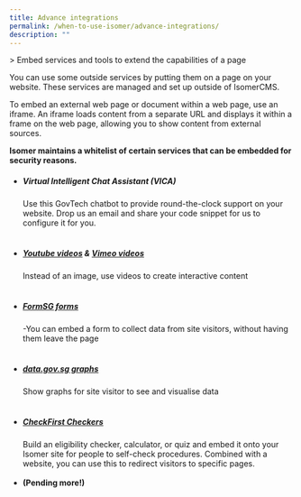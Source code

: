 ```yaml
---
title: Advance integrations
permalink: /when-to-use-isomer/advance-integrations/
description: ""
---
```

&gt; Embed services and tools to extend the capabilities of a page 

You can use some outside services by putting them on a page on your website. These services are managed and set up outside of IsomerCMS.

To embed an external web page or document within a web page, use an iframe. An iframe loads content from a separate URL and displays it within a frame on the web page, allowing you to show content from external sources.

**Isomer maintains a whitelist of certain services that can be embedded for security reasons.** 

- ##### Virtual Intelligent Chat Assistant (VICA)
	Use this GovTech chatbot to provide round-the-clock support on your website. Drop us an email and share your code snippet for us to configure it for you. <br><br>
- ##### [Youtube videos](https://www.youtube.com/) &amp; [Vimeo videos]()
	Instead of an image, use videos to create interactive content <br><br>
- ##### [FormSG forms](https://form.gov.sg/)
	-You can embed a form to collect data from site visitors, without having them leave the page <br><br>
- ##### [data.gov.sg graphs](https://beta.data.gov.sg/)
	Show graphs for site visitor to see and visualise data <br><br>
- ##### [CheckFirst Checkers](https://www.checkfirst.gov.sg/)
	Build an eligibility checker, calculator, or quiz and embed it onto your Isomer site for people to self-check procedures. Combined with a website, you can use this to redirect visitors to specific pages.  <br><br>
- **(Pending more!)**